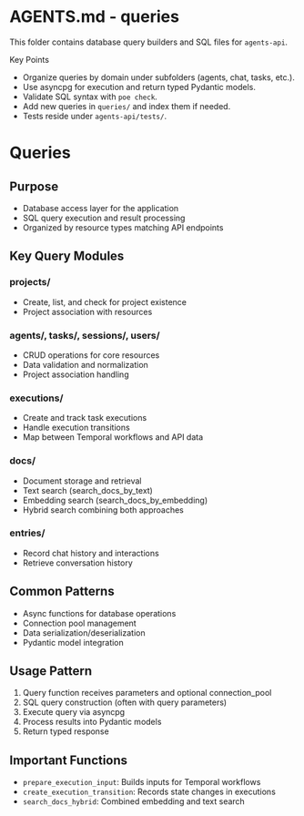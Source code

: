 # AGENTS.md - queries

This folder contains database query builders and SQL files for `agents-api`.

Key Points
- Organize queries by domain under subfolders (agents, chat, tasks, etc.).
- Use asyncpg for execution and return typed Pydantic models.
- Validate SQL syntax with `poe check`.
- Add new queries in `queries/` and index them if needed.
- Tests reside under `agents-api/tests/`.

# Queries

## Purpose
- Database access layer for the application
- SQL query execution and result processing
- Organized by resource types matching API endpoints

## Key Query Modules

### projects/
- Create, list, and check for project existence
- Project association with resources

### agents/, tasks/, sessions/, users/
- CRUD operations for core resources
- Data validation and normalization
- Project association handling

### executions/
- Create and track task executions
- Handle execution transitions
- Map between Temporal workflows and API data

### docs/
- Document storage and retrieval
- Text search (search_docs_by_text)
- Embedding search (search_docs_by_embedding)
- Hybrid search combining both approaches

### entries/
- Record chat history and interactions
- Retrieve conversation history

## Common Patterns
- Async functions for database operations
- Connection pool management
- Data serialization/deserialization
- Pydantic model integration

## Usage Pattern
1. Query function receives parameters and optional connection_pool
2. SQL query construction (often with query parameters)
3. Execute query via asyncpg
4. Process results into Pydantic models
5. Return typed response

## Important Functions
- `prepare_execution_input`: Builds inputs for Temporal workflows
- `create_execution_transition`: Records state changes in executions
- `search_docs_hybrid`: Combined embedding and text search
